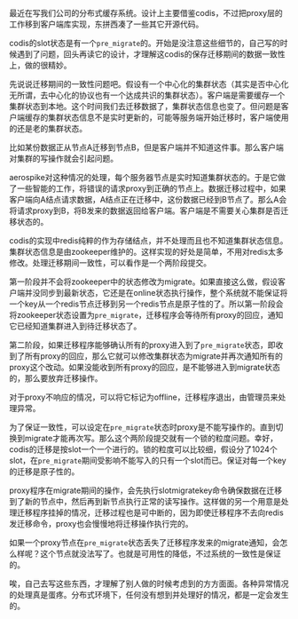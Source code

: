 最近在写我们公司的分布式缓存系统。设计上主要借鉴codis，不过把proxy层的工作移到客户端库实现，东拼西凑了一些其它开源代码。

codis的slot状态是有一个`pre_migrate`的。开始是没注意这些细节的，自己写的时候遇到了问题，回头再读它的设计，才理解这codis的保存迁移期间的数据一致性上，做的很精妙。

先说说迁移期间的一致性问题吧。假设有一个中心化的集群状态（其实是否中心化无所谓，去中心化的协议也有一个达成共识的集群状态）。客户端是需要缓存一个集群状态到本地。这个时间我们去迁移数据了，集群状态信息也变了。但问题是客户端缓存的集群状态信息不是实时更新的，可能等服务端开始迁移时，客户端使用的还是老的集群状态。

比如某份数据正从节点A迁移到节点B，但是客户端并不知道这件事。那么客户端对集群的写操作就会引起问题。

aerospike对这种情况的处理，每个服务器节点是实时知道集群状态的。于是它做了一些智能的工作，将错误的请求proxy到正确的节点上。数据迁移过程中，如果客户端向A结点请求数据，A结点正在迁移中，这份数据已经到B节点了。那么A会将请求proxy到B，将B发来的数据返回给客户端。客户端是不需要关心集群是否迁移状态的。

codis的实现中redis纯粹的作为存储结点，并不处理而且也不知道集群状态信息。集群状态信息是由zookeeper维护的。这样实现的好处是简单，不用对redis太多修改。处理迁移期间一致性，可以看作是一个两阶段提交。

第一阶段并不会将zookeeper中的状态修改为migrate。如果直接这么做，假设客户端并没同步到最新状态，它还是在online状态执行操作，整个系统就不能保证将一个key从一个redis节点迁移到另一个redis节点是原子性的了。所以第一阶段会将zookeeper状态设置为`pre_migrate`，迁移程序会等待所有proxy的回应，通知它已经知道集群进入到待迁移状态了。

第二阶段，如果迁移程序能够确认所有的proxy进入到了`pre_migrate`状态，即收到了所有proxy的回应，那么它就可以修改集群状态为migrate并再次通知所有的proxy这个改动。如果没能收到所有proxy的回应，是不能够进入到migrate状态的，那么要放弃迁移操作。

对于proxy不响应的情况，可以将它标记为offline，迁移程序退出，由管理员来处理异常。

为了保证一致性，可以设定在`pre_migrate`状态时proxy是不能写操作的。直到切换到migrate才能再次写。那么这个两阶段提交就有一个锁的粒度问题。幸好，codis的迁移是按slot一个一个进行的。锁的粒度可以比较细，假设分了1024个slot，在`pre_migrate`期间受影响不能写入的只有一个slot而已。保证对每一个key的迁移是原子性的。

proxy程序在migrate期间的操作，会先执行slotmigratekey命令确保数据在迁移到了新的节点中，然后再到新节点执行正常的读写操作。这样做的另一个用意是处理迁移程序挂掉的情况，迁移过程也是可中断的，因为即使迁移程序不去向redis发迁移命令，proxy也会慢慢地将迁移操作执行完的。

如果一个proxy节点在`pre_migrate`状态丢失了迁移程序发来的migrate通知，会怎么样呢？这个节点就没法写了。也就是可用性的降低，不过系统的一致性是保证的。

唉，自己去写这些东西，才理解了别人做的时候考虑到的方方面面。各种异常情况的处理真是蛋疼。分布式环境下，任何没有想到并处理好的情况，都是一定会发生的。